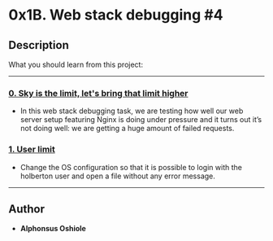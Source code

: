 # 0x1B. Web stack debugging #4

## Description
What you should learn from this project:

---

### [0. Sky is the limit, let's bring that limit higher](./0-the_sky_is_the_limit_not.pp)
* In this web stack debugging task, we are testing how well our web server setup featuring Nginx is doing under pressure and it turns out it’s not doing well: we are getting a huge amount of failed requests.

### [1. User limit](./1-user_limit.pp)
* Change the OS configuration so that it is possible to login with the holberton user and open a file without any error message.
---

## Author
* **Alphonsus Oshiole**
